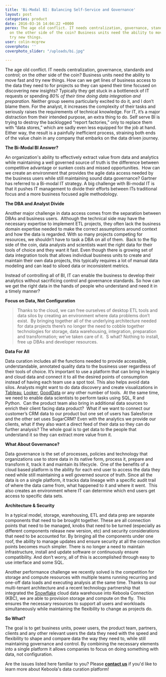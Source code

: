 ```yaml
---
title: 'Bi-Modal BI: Balancing Self-Service and Governance'
layout: post
categories: product
date: 2016-03-16 14:04:22 +0000
perex: The age old conflict. IT needs centralization, governance, standards and control;
  on the other side of the coin? Business units need the ability to move fast and
  try new things.
user: colin-mcgrew
coverphoto: ''
coverphoto_slider: "/uploads/bi.jpg"

---
```

The age old conflict. IT needs centralization, governance, standards and control; on the other side of the coin? Business units need the ability to move fast and try new things. How can we get lines of business access to the data they need to for projects so they can spend their time focused on discovering new insights? Typically they get stuck in a bottleneck of IT requests or spending _80% of their time doing data integration and preparation._ Neither group seems particularly excited to do it, and I don’t blame them. For the analyst, it increases the complexity of their tasks and seriously raises the requirements of technical knowledge. For IT, it’s a major distraction from their intended purpose, an extra thing to do. Self serve BI is trying to destroy the backlogged “report factories,” only to replace them with “data stores,” which are sadly even less equipped for the job at hand.  Either way, the result is a painfully inefficient process, straining both ends of the value chain in any company that embarks on the data driven journey.

**The Bi-Modal BI Answer?**

An organization's ability to effectively extract value from data and analytics while maintaining a well governed source of truth is the difference between competitive advantage or sunken costs and missed opportunities.  How can we create an environment that provides the agile data access needed by the business users while still maintaining sound data governance? Gartner has referred to a Bi-modal IT strategy.  A big challenge with Bi-modal IT is that it pushes IT management to divide their efforts between ITs traditional focus and a more business focused agile methodology.

**The DBA and Analyst Divide**

Another major challenge in data access comes from the separation between DBAs and business users.  Although the technical side may have the necessary expertise to implement ETL projects, they often lack the business domain expertise needed to make the correct assumptions around context and how the data is regarded. With so many projects competing for resources, we shouldn’t have to task a DBA on all of them.  Back to the flip side of the coin, data analysts and scientists want the right data for their tools of choice and they want it fast.  Even though there is growing set of data integration tools that allows individual business units to create and maintain their own data projects, this typically requires a lot of manual data modeling and can lead to siloed data or inconsistent metrics.

Instead of controlling all of BI, IT can enable the business to develop their analytics without sacrificing control and governance standards. So how can we get the right data in the hands of people who understand and need it in a timely manner?

**Focus on Data, Not Configuration**

> Thanks to the cloud, we can free ourselves of desktop ETL tools and data silos by creating an environment where data problems don’t exist.  By bringing together all of the underlying architecture needed for data projects there’s no longer the need to cobble together technologies for storage, data warehousing, integration, preparation and transformation; we’ve taken care of it.  S what?   Nothing to install, free up DBAs and developer resources.

**Data For All**

Data curation includes all the functions needed to provide accessible, understandable, annotated quality data to the business user regardless of their tools of choice. It’s important to use a platform that can bring in legacy and cloud data and connect it to all the desired points of consumption instead of having each team use a spot tool. This also helps avoid data silos. Analysts might want to do data discovery and create visualizations in [Tableau](http://www.tableau.com/), [Looker](http://www.looker.com/), [GoodData](http://www.gooddata.com/) or any other number of tools.  At the same time, we need to enable data scientists to perform tasks using SQL, R and Python.  Can the product team also bring in additional data sources to enrich their client facing data product?  What if we want to connect our customer’s CRM data to our product but one set of users has Salesforce and the other set uses SugarCRM? Even with the analytics we provide our clients, what if they also want a direct feed of their data so they can do further analysis?  The whole goal is to get data to the people that understand it so they can extract more value from it.

**What About Governance?**

Data governance is the set of processes, policies and technology that organizations use to store data in its native form, process it, prepare and transform it, track it and maintain its lifecycle.  One of the benefits of a cloud based platform is the ability for each end user to access the data they need while still maintaining a well governed source of truth.  Since all the data is on a single platform, it tracks data lineage with a specific audit trail of where the data came from, what happened to it and where it went.  This also creates an environment where IT can determine which end users get access to specific data sets.

**Architecture & Security**

In a typical model, storage, warehousing, ETL and data prep are separate components that need to be brought together. These are all connection points that need to be managed, knobs that need to be turned (especially as different components release new version, etc) and security considerations that need to be accounted for. By bringing all the components under one roof, the ability to manage updates and ensure security at all the connection points becomes much simpler. There is no longer a need to maintain infrastructure, install and update software or continuously ensure compatibility. And don’t worry, all of this is accomplished through easy to use interface and some SQL.

Another performance challenge we recently solved is the competition for storage and compute resources with multiple teams running recurring and one-off data loads and executing analysis at the same time. Thanks to our multi-tenant architecture and a recent technology partnership that integrated the [Snowflake](http://www.snowflake.net/) cloud data warehouse into Keboola Connection (KBC), we are able to provision storage and compute on the fly.  This ensures the necessary resources to support all users and workloads simultaneously while maintaining the flexibility to change as projects do.

**So What?**

The goal is to get business units, power users, the product team, partners, clients and any other relevant users the data they need with the speed and flexibility to shape and compare data the way they need to, while still maintaining governance and control. By combining the necessary elements into a single platform it allows companies to focus on doing something with data, not configuration.

Are the issues listed here familiar to you? Please [**contact us**](https://www.keboola.com/contact/ "get in touch") if you'd like to learn more about Keboola's data curation platform!